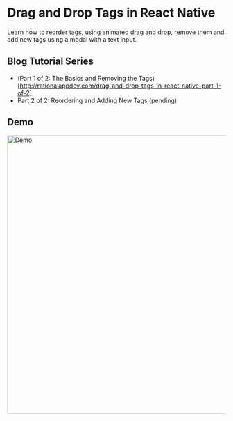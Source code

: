 # Drag and Drop Tags in React Native

Learn how to reorder tags, using animated drag and drop, remove them and add new tags using a modal with a text input.

## Blog Tutorial Series

- (Part 1 of 2: The Basics and Removing the Tags)[http://rationalappdev.com/drag-and-drop-tags-in-react-native-part-1-of-2]
- Part 2 of 2: Reordering and Adding New Tags (pending)

## Demo

<img src="https://github.com/rationalappdev/react-native-drag-and-drop-tags-tutorial/blob/master/demo.gif" alt="Demo" width="640" />